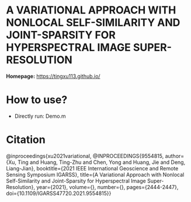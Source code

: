 # A VARIATIONAL APPROACH WITH NONLOCAL SELF-SIMILARITY AND JOINT-SPARSITY FOR HYPERSPECTRAL IMAGE SUPER-RESOLUTION

**Homepage:** https://tingxu113.github.io/

# How to use?
- Directly run: Demo.m

 
# Citation
@inproceedings{xu2021variational,
@INPROCEEDINGS{9554815,
  author={Xu, Ting and Huang, Ting-Zhu and Chen, Yong and Huang, Jie and Deng, Liang-Jian},
  booktitle={2021 IEEE International Geoscience and Remote Sensing Symposium IGARSS}, 
  title={A Variational Approach with Nonlocal Self-Similarity and Joint-Sparsity for Hyperspectral Image Super-Resolution}, 
  year={2021},
  volume={},
  number={},
  pages={2444-2447},
  doi={10.1109/IGARSS47720.2021.9554815}}










